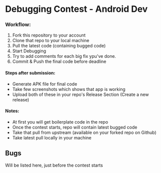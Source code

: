 # Debugging Contest - Android Dev

### Workflow:

1. Fork this repository to your account
2. Clone that repo to your local machine
3. Pull the latest code (containing bugged code)
4. Start Debugging
5. Try to add comments for each big fix ypu've done.
6. Commit & Push the final code before deadline

#### Steps after submission:

- Generate APK file for final code
- Take few screenshots which shows that app is working
- Upload both of these in your repo's Release Section (Create a new release)

#### Notes:

- At first you will get boilerplate code in the repo
- Once the contest starts, repo will contain latest bugged code
- Take that pull from upstream (available on your forked repo on Github)
- Take latest pull locally in your machine

## Bugs

Will be listed here, just before the contest starts
